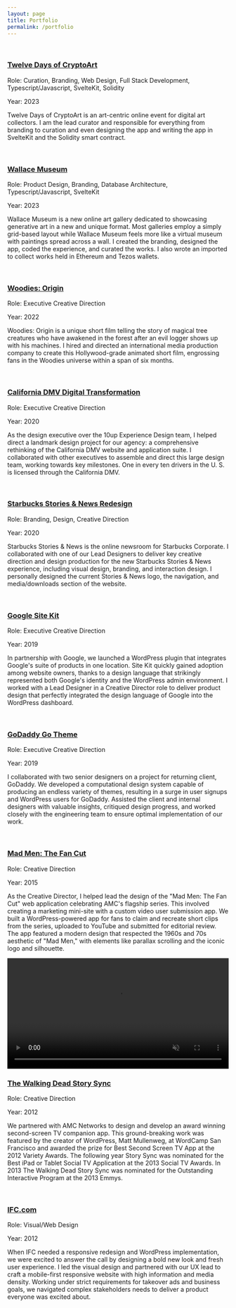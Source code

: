 ```yaml
---
layout: page
title: Portfolio
permalink: /portfolio
---
```


<div class="md:flex md:flex-row sm:gap-8 my-12 mb-6">
    <div class="mb-16 md:mb-6" style="flex:1">
        <img src="/assets/images/twelve-days-of-cryptoart.png" class="fade-in-element portfolio-image dark:hidden" alt="">
        <img src="/assets/images/twelve-days-of-cryptoart-dark.png" class="fade-in-element portfolio-image hidden dark:block" alt="">
        <h3 class="fade-in-element mt-3"><a href="https://twelvedays.ultradao.org" target="_blank">Twelve Days of CryptoArt</a></h3>
        <p class="mb-0 fade-in-element">Role: Curation, Branding, Web Design, Full Stack Development, Typescript/Javascript, SvelteKit, Solidity</p>
        <p class="fade-in-element">Year: 2023</p>
        <p class="fade-in-element">Twelve Days of CryptoArt is an art-centric online event for digital art collectors. I am the lead curator and responsible for everything from branding to curation and even designing the app and writing the app in SvelteKit and the Solidity smart contract.</p>
    </div>
    <div class="mb-16 md:mb-6" style="flex:1">
        <img src="/assets/images/wallace-museum.png" class="fade-in-element portfolio-image dark:hidden" alt="">
        <img src="/assets/images/wallace-museum-dark.png" class="fade-in-element portfolio-image hidden dark:block" alt="">
        <h3 class="fade-in-element mt-3"><a href="https://wallacemuseum.com" target="_blank">Wallace Museum</a></h3>
        <p class="mb-0 fade-in-element">Role: Product Design, Branding, Database Architecture, Typescript/Javascript, SvelteKit</p>
        <p class="fade-in-element">Year: 2023</p>
        <p class="fade-in-element">Wallace Museum is a new online art gallery dedicated to showcasing generative art in a new and unique format. Most galleries employ a simply grid-based layout while Wallace Museum feels more like a virtual museum with paintings spread across a wall. I created the branding, designed the app, coded the experience, and curated the works. I also wrote an imported to collect works held in Ethereum and Tezos wallets.</p>
    </div>
</div>
<div class="md:flex md:flex-row sm:gap-8 mb-6">
    <div class="mb-16 md:mb-6" style="flex:1">
        <img src="/assets/images/woodies-origin.png" class="fade-in-element portfolio-image dark:hidden" alt="">
        <img src="/assets/images/woodies-origin-dark.png" class="fade-in-element portfolio-image hidden dark:block" alt="">
        <h3 class="fade-in-element mt-3"><a href="https://www.youtube.com/watch?v=encMCWoBc3o" target="_blank">Woodies: Origin</a></h3>
        <p class="mb-0 fade-in-element">Role: Executive Creative Direction</p>
        <p class="fade-in-element">Year: 2022</p>
        <p class="fade-in-element">Woodies: Origin is a unique short film telling the story of magical tree creatures who have awakened in the forest after an evil logger shows up with his machines. I hired and directed an international media production company to create this Hollywood-grade animated short film, engrossing fans in the Woodies universe within a span of six months.</p>
    </div>
    <div class="mb-16 md:mb-6" style="flex:1">
        <img src="/assets/images/california-dmv.png" class="fade-in-element portfolio-image dark:hidden" alt="">
        <img src="/assets/images/california-dmv-dark.png" class="fade-in-element portfolio-image hidden dark:block" alt="">
        <h3 class="fade-in-element mt-3"><a href="https://dmv.ca.gov" target="_blank">California DMV Digital Transformation</a></h3>
        <p class="mb-0 fade-in-element">Role: Executive Creative Direction</p>
        <p class="fade-in-element">Year: 2020</p>
        <p class="fade-in-element">As the design executive over the 10up Experience Design team, I helped direct a landmark design project for our agency: a comprehensive rethinking of the California DMV website and application suite. I collaborated with other executives to assemble and direct this large design team, working towards key milestones. One in every ten drivers in the U. S. is licensed through the California DMV.</p>
    </div>
</div>
<div class="md:flex md:flex-row sm:gap-8 mb-6">
    <div class="mb-16 md:mb-6" style="flex:1">
        <img src="/assets/images/starbucks-stories.png" class="fade-in-element portfolio-image dark:hidden" alt="">
        <img src="/assets/images/starbucks-stories-dark.png" class="fade-in-element portfolio-image hidden dark:block" alt="">
        <h3 class="fade-in-element mt-3"><a href="https://stories.starbucks.com/stories/" target="_blank">Starbucks Stories &amp; News Redesign</a></h3>
        <p class="mb-0 fade-in-element">Role: Branding, Design, Creative Direction</p>
        <p class="fade-in-element">Year: 2020</p>
        <p class="fade-in-element">Starbucks Stories &amp; News is the online newsroom for Starbucks Corporate. I collaborated with one of our Lead Designers to deliver key creative direction and design production for the new Starbucks Stories &amp; News experience, including visual design, branding, and interaction design. I personally designed the current Stories & News logo, the navigation, and media/downloads section of the website.</p>
    </div>
    <div class="mb-16 md:mb-6" style="flex:1">
        <img src="/assets/images/google-site-kit.png" class="fade-in-element portfolio-image dark:hidden" alt="">
        <img src="/assets/images/google-site-kit-dark.png" class="fade-in-element portfolio-image hidden dark:block" alt="">
        <h3 class="fade-in-element mt-3"><a href="https://sitekit.withgoogle.com" target="_blank">Google Site Kit</a></h3>
        <p class="mb-0 fade-in-element">Role: Executive Creative Direction</p>
        <p class="fade-in-element">Year: 2019</p>
        <p class="fade-in-element">In partnership with Google, we launched a WordPress plugin that integrates Google's suite of products in one location. Site Kit quickly gained adoption among website owners, thanks to a design language that strikingly represented both Google's identity and the WordPress admin environment. I worked with a Lead Designer in a Creative Director role to deliver product design that perfectly integrated the design language of Google into the WordPress dashboard.</p>
    </div>
</div>
<div class="md:flex md:flex-row sm:gap-8 mb-6">
    <div class="mb-16 md:mb-0" style="flex:1">
        <img src="/assets/images/godaddy-theme.png" class="fade-in-element portfolio-image dark:hidden" alt="">
        <img src="/assets/images/godaddy-theme-dark.png" class="fade-in-element portfolio-image hidden dark:block" alt="">
        <h3 class="fade-in-element"><a href="https://www.godaddy.com/wordpress-themes" target="_blank">GoDaddy Go Theme</a></h3>
        <p class="mb-0 fade-in-element">Role: Executive Creative Direction</p>
        <p class="fade-in-element">Year: 2019</p>
        <p class="fade-in-element">I collaborated with two senior designers on a project for returning client, GoDaddy. We developed a computational design system capable of producing an endless variety of themes, resulting in a surge in user signups and WordPress users for GoDaddy. Assisted the client and internal designers with valuable insights, critiqued design progress, and worked closely with the engineering team to ensure optimal implementation of our work.</p>
    </div>
    <div class="mb-16 md:mb-0" style="flex:1">
        <img src="/assets/images/mad-men.png" class="fade-in-element portfolio-image dark:hidden" alt="">
        <img src="/assets/images/mad-men-dark.png" class="fade-in-element portfolio-image hidden dark:block" alt="">
        <h3 class="fade-in-element"><a href="https://www.youtube.com/watch?v=X9UVZjvmmbw">Mad Men: The Fan Cut</a></h3>
        <p class="mb-0 fade-in-element">Role: Creative Direction</p>
        <p class="fade-in-element">Year: 2015</p>
        <p class="fade-in-element">As the Creative Director, I helped lead the design of the "Mad Men: The Fan Cut" web application celebrating AMC's flagship series. This involved creating a marketing mini-site with a custom video user submission app. We built a WordPress-powered app for fans to claim and recreate short clips from the series, uploaded to YouTube and submitted for editorial review. The app featured a modern design that respected the 1960s and 70s aesthetic of "Mad Men," with elements like parallax scrolling and the iconic logo and silhouette.</p>
    </div>
</div>
<div class="md:flex md:flex-row sm:gap-8 mb-6">
    <div class="mb-16 md:mb-0" style="flex:1">
        <div class="video-player fade-in-element">
            <video id="portfolioVideo" width="100%" controls muted autoplay>
                <source src="/assets/video/twd-story-sync.mp4" type="video/mp4">
                Your browser does not support HTML5 video.
            </video>
        </div>
        <h3 class="fade-in-element"><a href="https://www.theverge.com/entertainment/2014/2/13/5406498/how-a-second-screen-app-made-the-walking-dead-come-alive" target="_blank">The Walking Dead Story Sync</a></h3>
        <p class="mb-0 fade-in-element">Role: Creative Direction</p>
        <p class="fade-in-element">Year: 2012</p>
        <p class="fade-in-element">We partnered with AMC Networks to design and develop an award winning second-screen TV companion app. This ground-breaking work was featured by the creator of WordPress, Matt Mullenweg, at WordCamp San Francisco and awarded the prize for Best Second Screen TV App at the 2012 Variety Awards. The following year Story Sync was nominated for the Best iPad or Tablet Social TV Application at the 2013 Social TV Awards. In 2013 The Walking Dead Story Sync was nominated for the Outstanding Interactive Program at the 2013 Emmys.</p>
    </div>
        <div class="mb-16 md:mb-0" style="flex:1">
        <img src="/assets/images/ifc-com.png" class="fade-in-element portfolio-image dark:hidden" alt="">
        <img src="/assets/images/ifc-com-dark.png" class="fade-in-element portfolio-image hidden dark:block" alt="">
        <h3 class="fade-in-element"><a href="">IFC.com</a></h3>
        <p class="mb-0 fade-in-element">Role: Visual/Web Design</p>
        <p class="fade-in-element">Year: 2012</p>
        <p class="fade-in-element">When IFC needed a responsive redesign and WordPress implementation, we were excited to answer the call by designing a bold new look and fresh user experience. I led the visual design and partnered with our UX lead to craft a mobile-first responsive website with high information and media density. Working under strict requirements for takeover ads and business goals, we navigated complex stakeholders needs to deliver a product everyone was excited about.</p>
    </div>
</div>
